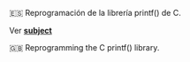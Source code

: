 :es: Reprogramación de la librería printf() de C.

Ver [**subject**](subject.pdf)

:gb: Reprogramming the C printf() library.
